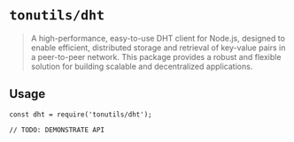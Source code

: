 # `tonutils/dht`

> A high-performance, easy-to-use DHT client for Node.js, designed to enable efficient, distributed storage and
> retrieval of key-value pairs in a peer-to-peer network. This package provides a robust and flexible solution for
> building scalable and decentralized applications.

## Usage

```
const dht = require('tonutils/dht');

// TODO: DEMONSTRATE API
```

